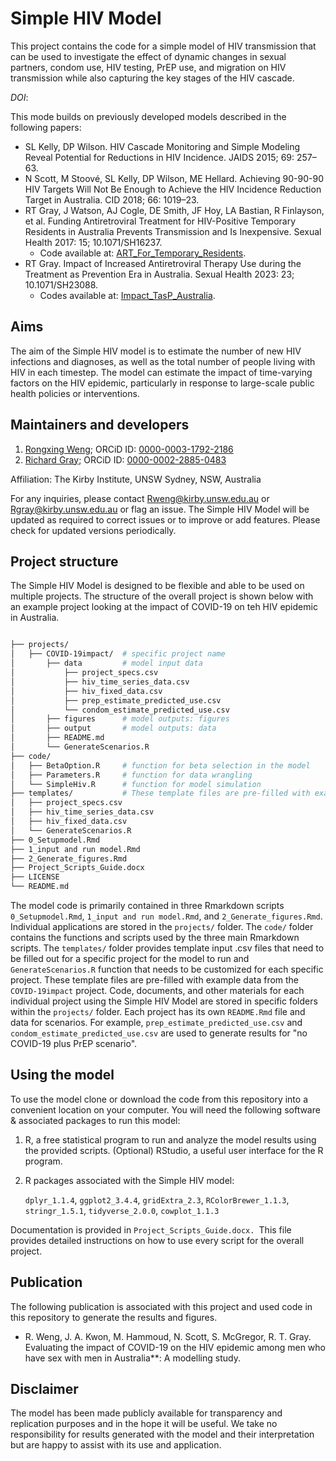 # Simple HIV Model

This project contains the code for a simple model of HIV transmission that can be used to investigate the effect of dynamic changes in sexual partners, condom use, HIV testing, PrEP use, and migration on HIV transmission while also capturing the key stages of the HIV cascade.

*DOI*:

This mode builds on previously developed models described in the following papers:

- SL Kelly, DP Wilson. HIV Cascade Monitoring and Simple Modeling Reveal Potential for Reductions in HIV Incidence. JAIDS 2015; 69: 257–63.
- N Scott, M Stoové, SL Kelly, DP Wilson, ME Hellard. Achieving 90-90-90 HIV Targets Will Not Be Enough to Achieve the HIV Incidence Reduction Target in Australia. CID 2018; 66: 1019–23.
- RT Gray, J Watson, AJ Cogle, DE Smith, JF Hoy, LA Bastian, R Finlayson, et al. Funding Antiretroviral Treatment for HIV-Positive Temporary Residents in Australia Prevents Transmission and Is Inexpensive. Sexual Health 2017: 15; 10.1071/SH16237.
  - Code available at: [ART_For_Temporary_Residents](https://github.com/leftygray/ART_For_Temporary_Residents).
- RT Gray. Impact of Increased Antiretroviral Therapy Use during the Treatment as Prevention Era in Australia. Sexual Health 2023: 23; 10.1071/SH23088.
  - Codes available at: [Impact_TasP_Australia](https://github.com/The-Kirby-Institute/Impact_TasP_Australia).

## Aims

The aim of the Simple HIV model is to estimate the number of new HIV infections and diagnoses, as well as the total number of people living with HIV in each timestep. The model can estimate the impact of time-varying factors on the HIV epidemic, particularly in response to large-scale public health policies or interventions.

## Maintainers and developers

1. [Rongxing Weng](https://github.com/RongxingW); ORCiD ID: [0000-0003-1792-2186](https://orcid.org/0000-0003-1792-2186)
2. [Richard Gray](https://github.com/leftygray); ORCiD ID: [0000-0002-2885-0483](https://orcid.org/0000-0002-2885-0483)

Affiliation: The Kirby Institute, UNSW Sydney, NSW, Australia

For any inquiries, please contact Rweng@kirby.unsw.edu.au or Rgray@kirby.unsw.edu.au or flag an issue. The Simple HIV Model will be updated as required to correct issues or to improve or add features. Please check for updated versions periodically.

## Project structure

The Simple HIV Model is designed to be flexible and able to be used on multiple projects. The structure of the overall project is shown below with an example project looking at the impact of COVID-19 on teh HIV epidemic in Australia.

```bash

├── projects/          
│   ├── COVID-19impact/  # specific project name     
│       ├── data         # model input data
│           ├── project_specs.csv
│           ├── hiv_time_series_data.csv
│           ├── hiv_fixed_data.csv
│           ├── prep_estimate_predicted_use.csv
│           └── condom_estimate_predicted_use.csv
│       ├── figures      # model outputs: figures
│       ├── output       # model outputs: data   
│       ├── README.md
│       └── GenerateScenarios.R 
├── code/
│   ├── BetaOption.R     # function for beta selection in the model
│   ├── Parameters.R     # function for data wrangling 
│   └── SimpleHiv.R      # function for model simulation
├── templates/           # These template files are pre-filled with example data from the `COVID-19impact` project.
│   ├── project_specs.csv
│   ├── hiv_time_series_data.csv
│   ├── hiv_fixed_data.csv
│   └── GenerateScenarios.R 
├── 0_Setupmodel.Rmd
├── 1_input and run model.Rmd
├── 2_Generate_figures.Rmd
├── Project_Scripts_Guide.docx
├── LICENSE
└── README.md

```

The model code is primarily contained in three Rmarkdown scripts `0_Setupmodel.Rmd`, `1_input and run model.Rmd`, and `2_Generate_figures.Rmd`.
Individual applications are stored in the `projects/` folder. The `code/` folder contains the functions and scripts used by the three main Rmarkdown scripts.
The `templates/` folder provides template input .csv files that need to be filled out for a specific project for the model to run and `GenerateScenarios.R` function that needs to be customized for each specific project. These template files are pre-filled with example data from the `COVID-19impact` project.
Code, documents, and other materials for each individual project using the Simple HIV Model are stored in specific folders within the `projects/` folder.
Each project has its own `README.Rmd` file and data for scenarios. For example, `prep_estimate_predicted_use.csv` and `condom_estimate_predicted_use.csv` are used to generate results for "no COVID-19 plus PrEP scenario".

## Using the model

To use the model clone or download the code from this repository into a convenient location on your computer. You will need the following software & associated packages to run this model:

1. R, a free statistical program to run and analyze the model results using the provided scripts. (Optional) RStudio, a useful user interface for the R program.
2. R packages associated with the Simple HIV model:

   `dplyr_1.1.4`, `ggplot2_3.4.4`, `gridExtra_2.3`, `RColorBrewer_1.1.3`, `stringr_1.5.1`, `tidyverse_2.0.0`, `cowplot_1.1.3`

Documentation is provided in `Project_Scripts_Guide.docx. `This file provides detailed instructions on how to use every script for the overall project.

## Publication

The following publication is associated with this project and used code in this repository to generate the results and figures.

* R. Weng, J. A. Kwon, M. Hammoud, N. Scott, S. McGregor, R. T. Gray. Evaluating the impact of COVID-19 on the HIV epidemic among men who have sex with men in Australia**: A modelling study.

## Disclaimer

The model has been made publicly available for transparency and replication purposes and in the hope it will be useful. We take no responsibility for results generated with the model and their interpretation but are happy to assist with its use and application.
